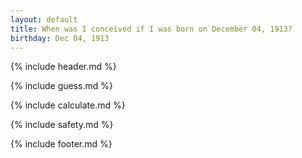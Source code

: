 ```yaml
---
layout: default
title: When was I conceived if I was born on December 04, 1913?
birthday: Dec 04, 1913
---
```


{% include header.md %}

{% include guess.md %}

{% include calculate.md %}

{% include safety.md %}

{% include footer.md %}



